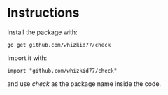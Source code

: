 Instructions
============

Install the package with:

    go get github.com/whizkid77/check
    
Import it with:

    import "github.com/whizkid77/check"

and use _check_ as the package name inside the code.


